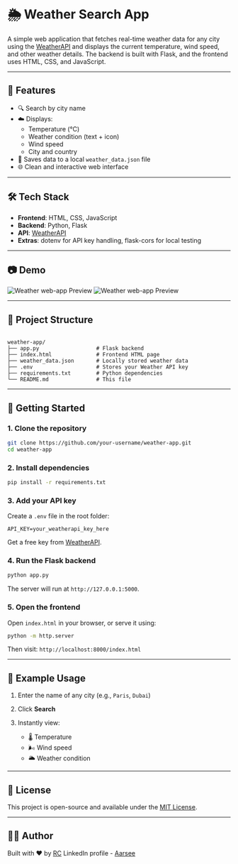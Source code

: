 # 🌦️ Weather Search App

A simple web application that fetches real-time weather data for any city using the [WeatherAPI](https://www.weatherapi.com/) and displays the current temperature, wind speed, and other weather details. The backend is built with Flask, and the frontend uses HTML, CSS, and JavaScript.

---

## 🚀 Features

- 🔍 Search by city name
- ☁️ Displays:
  - Temperature (°C)
  - Weather condition (text + icon)
  - Wind speed
  - City and country
- 📝 Saves data to a local `weather_data.json` file
- 🌐 Clean and interactive web interface

---

## 🛠️ Tech Stack

- **Frontend**: HTML, CSS, JavaScript
- **Backend**: Python, Flask
- **API**: [WeatherAPI](https://www.weatherapi.com/)
- **Extras**: dotenv for API key handling, flask-cors for local testing

---

## 📷 Demo

![Weather web-app Preview](web_img.jpg)
![Weather web-app Preview](web_img2.jpg)

---

## 📁 Project Structure

```

weather-app/
├── app.py                  # Flask backend
├── index.html              # Frontend HTML page
├── weather_data.json       # Locally stored weather data
├── .env                    # Stores your Weather API key
├── requirements.txt        # Python dependencies
└── README.md               # This file

````

---

## 🧪 Getting Started

### 1. Clone the repository

```bash
git clone https://github.com/your-username/weather-app.git
cd weather-app
````

### 2. Install dependencies

```bash
pip install -r requirements.txt
```

### 3. Add your API key

Create a `.env` file in the root folder:

```
API_KEY=your_weatherapi_key_here
```

Get a free key from [WeatherAPI](https://www.weatherapi.com/).

### 4. Run the Flask backend

```bash
python app.py
```

The server will run at `http://127.0.0.1:5000`.

### 5. Open the frontend

Open `index.html` in your browser, or serve it using:

```bash
python -m http.server
```

Then visit: `http://localhost:8000/index.html`

---

## 📌 Example Usage

1. Enter the name of any city (e.g., `Paris`, `Dubai`)
2. Click **Search**
3. Instantly view:

   * 🌡 Temperature
   * 🌬 Wind speed
   * 🌥 Weather condition

---

## 📄 License

This project is open-source and available under the [MIT License](LICENSE).

---

## 🙋‍♀️ Author

Built with ❤️ by [RC](https://github.com/neverbeatenrc)
LinkedIn profile - [Aarsee](https://www.linkedin.com/in/aarsee-%E2%A0%80-4ba1b0307/)



